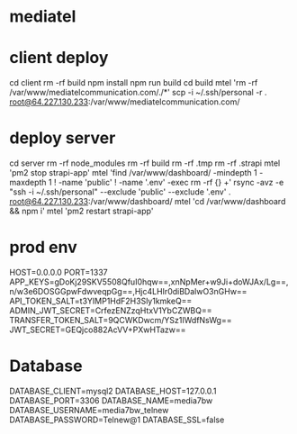 # mediatel

# client deploy

cd client
rm -rf build
npm install
npm run build
cd build
mtel 'rm -rf /var/www/mediatelcommunication.com/./*'
scp -i ~/.ssh/personal -r . root@64.227.130.233:/var/www/mediatelcommunication.com/

# deploy server
cd server
rm -rf node_modules 
rm -rf build
rm -rf .tmp
rm -rf .strapi 
mtel 'pm2 stop strapi-app'
mtel 'find /var/www/dashboard/ -mindepth 1 -maxdepth 1 ! -name 'public' ! -name '.env' -exec rm -rf {} +'
rsync -avz -e "ssh -i ~/.ssh/personal" --exclude 'public' --exclude '.env' . root@64.227.130.233:/var/www/dashboard/
mtel 'cd /var/www/dashboard && npm i'
mtel 'pm2 restart strapi-app'


# prod env

HOST=0.0.0.0
PORT=1337
APP_KEYS=gDoKj29SKV5508QfuI0hqw==,xnNpMer+w9Ji+doWJAx/Lg==,n/w3e6DOSGGpwFdwveqpGg==,Hjc4LHIr0diBDalwO3nGHw==
API_TOKEN_SALT=t3YIMP1HdF2H3Sly1kmkeQ==
ADMIN_JWT_SECRET=CrfezENZzqHtxV1YbCZWBQ==
TRANSFER_TOKEN_SALT=9QCWKDwcm/YSz1IWdfNsWg==
JWT_SECRET=GEQjco882AcVV+PXwHTazw==
# Database
DATABASE_CLIENT=mysql2
DATABASE_HOST=127.0.0.1
DATABASE_PORT=3306
DATABASE_NAME=media7bw
DATABASE_USERNAME=media7bw_telnew
DATABASE_PASSWORD=Telnew@1
DATABASE_SSL=false